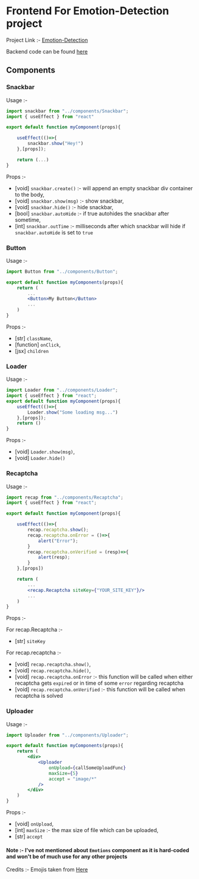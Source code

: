 
# Frontend For Emotion-Detection project

Project Link :- [Emotion-Detection](https://emotion-detection-sage.vercel.app/)


Backend code can be found [here](https://github.com/pratyushtiwary/edbe)

## Components

### Snackbar

Usage :-

```jsx
import snackbar from "../components/Snackbar";
import { useEffect } from "react"

export default function myComponent(props){

	useEffect(()=>{
		snackbar.show("Hey!")
	},[props]);

	return (...)
}

```
Props :-

- [void] `snackbar.create()` :- will append an empty snackbar div container to the body,
- [void] `snackbar.show(msg)` :- show snackbar,
- [void] `snackbar.hide()` :- hide snackbar,
- [bool] `snackbar.autoHide` :- if true autohides the snackbar after sometime,
- [int] `snackbar.outTime` :- milliseconds after which snackbar will hide if `snackbar.autoHide` is set to `true`


### Button

Usage :-

```jsx
import Button from "../components/Button";

export default function myComponents(props){
	return (
		...
		<Button>My Button</Button>
		...
	)
}
```
Props :-
- [str] `className`,
- [function]  `onClick`,
- [jsx]  `children`

### Loader

Usage :-

```jsx
import Loader from "../components/Loader";
import { useEffect } from "react";
export default function myComponent(props){
	useEffect(()=>{
		Loader.show("Some loading msg...")
	},[props]);
	return ()
}

```

Props :-
- [void] `Loader.show(msg)`,
- [void] `Loader.hide()`

### Recaptcha

Usage :-

```jsx
import recap from "../components/Recaptcha";
import { useEffect } from "react";

export default function myComponent(props){

	useEffect(()=>{
		recap.recaptcha.show();
		recap.recaptcha.onError = ()=>{
			alert("Error");
		}
		recap.recaptcha.onVerified = (resp)=>{
			alert(resp);
		}
	},[props])

	return (
		...
		<recap.Recaptcha siteKey={"YOUR_SITE_KEY"}/>
		...
	)
}

```

Props :-

For recap.Recaptcha :-
- [str] `siteKey`

For recap.recaptcha :-
- [void] `recap.recaptcha.show()`,
- [void] `recap.recaptcha.hide()`,
- [void] `recap.recaptcha.onError` :- this function will be called when either recaptcha gets `expired` or in time of some `error` regarding recaptcha
- [void] `recap.recaptcha.onVerified` :- this function will be called when recaptcha is solved

### Uploader

Usage :-
```jsx
import Uploader from "../components/Uploader";

export default function myComponents(props){
	return (
		<div>
			<Uploader 
				onUpload={callSomeUploadFunc}
				maxSize={5}
				accept = "image/*"
			/>
		</div>
	)
}
```
Props :-
- [void] `onUpload`,
- [int] `maxSize` :- the max size of file which can be uploaded,
- [str] `accept`


#### Note :- I've not mentioned about `Emotions` component as it is hard-coded and won't be of much use for any other projects

Credits :- Emojis taken from [Here](http://emoji.streamlineicons.com/)